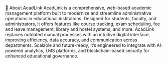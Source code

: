 📘 About AcadLink
AcadLink is a comprehensive, web-based academic management platform built to modernize and streamline administrative operations in educational institutions. Designed for students, faculty, and administrators, it offers features like course tracking, exam scheduling, fee and leave management, library and hostel systems, and more. AcadLink replaces outdated manual processes with an intuitive digital interface, improving efficiency, data accuracy, and communication across departments. Scalable and future-ready, it’s engineered to integrate with AI-powered analytics, LMS platforms, and blockchain-based security for enhanced educational governance.
